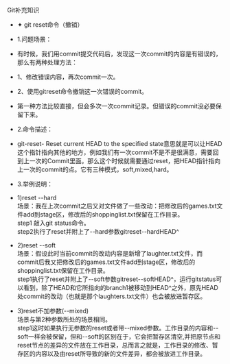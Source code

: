 Git补充知识
* ✦ git reset命令（撤销）
* 1.问题场景：
* 有时候，我们用commit提交代码后，发现这一次commit的内容是有错误的，那么有两种处理方法：
* 1、修改错误内容，再次commit一次。
* 2、使用gitreset命令撤销这一次错误的commit。
* 第一种方法比较直接，但会多次一次commit记录。但错误的commit没必要保留下来。

* 2.命令描述：
* git-reset- Reset current HEAD to the specified state意思就是可以让HEAD这个指针指向其他的地方，例如我们有一次commit不是不是很满意，需要回到上一次的Commit里面。那么这个时候就需要通过reset，把HEAD指针指向上一次的commit的点。它有三种模式，soft,mixed,hard。
* 3.举例说明：
* 1)reset --hard  
 场景：我在上次commit之后又对文件做了一些改动：把修改后的games.txt文件add到stage区，修改后的shoppinglist.txt保留在工作目录。  
 step1 敲入git status命令。  
 step2执行了reset并附上了--hard参数gitreset--hardHEAD^
 
* 2)reset --soft  
场景：假设此时当前commit的改动内容是新增了laughter.txt文件，而commit后我又把修改后的games.txt文件add到stage区，修改后的shoppinglist.txt保留在工作目录。  
step1执行了reset并附上了--soft参数gitreset--softHEAD^，运行gitstatus可以看到，除了HEAD和它所指向的branch1被移动到HEAD^之外，原先HEAD处commit的改动（也就是那个laughters.txt文件）也会被放进暂存区。

* 3)reset不加参数(--mixed)  
场景与第2种参数所处的场景相同。  
step1这时如果执行无参数的reset或者带--mixed参数。工作目录的内容和--soft一样会被保留，但和--soft的区别在于，它会把暂存区清空,并把原节点和reset节点的差异的文件放在工作目录，总而言之就是，工作目录的修改、暂存区的内容以及由reset所导致的新的文件差异，都会被放进工作目录。
